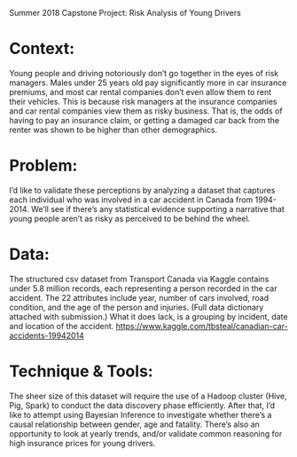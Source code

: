Summer 2018 Capstone Project: Risk Analysis of Young Drivers

# Context:

Young people and driving notoriously don’t go together in the eyes of risk managers. Males under 25 years old pay significantly more in car insurance premiums, and most car rental companies don’t even allow them to rent their vehicles. This is because risk managers at the insurance companies and car rental companies view them as risky business. That is, the odds of having to pay an insurance claim, or getting a damaged car back from the renter was shown to be higher than other demographics.

# Problem:

I’d like to validate these perceptions by analyzing a dataset that captures each individual who was involved in a car accident in Canada from 1994-2014. We’ll see if there’s any statistical evidence supporting a narrative that young people aren’t as risky as perceived to be behind the wheel.

# Data:

The structured csv dataset from Transport Canada via Kaggle contains under 5.8 million records, each representing a person recorded in the car accident. The 22 attributes include year, number of cars involved, road condition, and the age of the person and injuries. (Full data dictionary attached with submission.) What it does lack, is a grouping by incident, date and location of the accident.
https://www.kaggle.com/tbsteal/canadian-car-accidents-19942014

# Technique & Tools:

The sheer size of this dataset will require the use of a Hadoop cluster (Hive, Pig, Spark) to conduct the data discovery phase efficiently. After that, I’d like to attempt using Bayesian Inference to investigate whether there’s a causal relationship between gender, age and fatality. There’s also an opportunity to look at yearly trends, and/or validate common reasoning for high insurance prices for young drivers.

